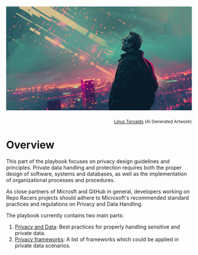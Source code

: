 ![Linus Torvalds](../../assets/images/heroes/linus_torvalds.webp)
<p align="right"><sub><a href="https://en.wikipedia.org/wiki/Linus_Torvalds" target="_blank">Linus Torvalds</a> (AI Generated Artwork)</sub></p>

# Overview

This part of the playbook focuses on privacy design guidelines and principles.
Private data handling and protection requires both the proper design of software,
systems and databases, as well as the implementation of organizational processes and procedures.

As close partners of Microsft and GitHub in general, developers working on Repo Racers projects should adhere to Microsoft's recommended standard practices and regulations on Privacy and Data Handling.

The playbook currently contains two main parts:

1. [Privacy and Data](data_handling.md): Best practices for properly handling sensitive and private data.
2. [Privacy frameworks](privacy_frameworks.md): A list of frameworks which could be applied in private data scenarios.
